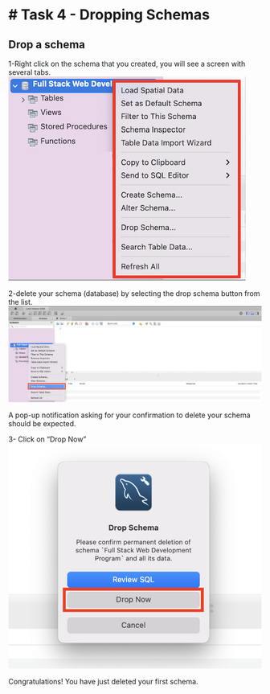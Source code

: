 # # Task 4 - Dropping Schemas

## Drop a schema

1-Right click on the schema that you created, you will see a screen with several tabs.
![image](/images/drop_rightclick.png)

2-delete your schema (database) by selecting the drop schema button from the list.
![image](/images/DropSchema.png)

A pop-up notification asking for your confirmation to delete your schema should be expected.

3- Click on “Drop Now”
![image](/images/DropNow.png)

Congratulations! You have just deleted your first schema.
